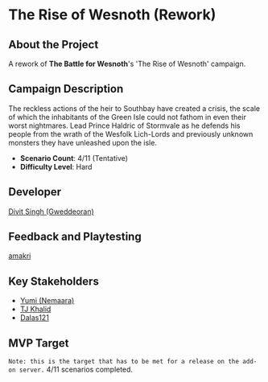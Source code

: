 # The Rise of Wesnoth (Rework)
## About the Project
A rework of **The Battle for Wesnoth**'s 'The Rise of Wesnoth' campaign.

## Campaign Description
The reckless actions of the heir to Southbay have created a crisis, the scale of which the inhabitants of the Green Isle could not fathom in even their worst nightmares. Lead Prince Haldric of Stormvale as he defends his people from the wrath of the Wesfolk Lich-Lords and previously unknown monsters they have unleashed upon the isle.
- **Scenario Count**: 4/11 (Tentative)
- **Difficulty Level**: Hard

## Developer
[Divit Singh (Gweddeoran)](https://github.com/Gweddeoran)

## Feedback and Playtesting
[amakri](https://github.com/amakriLexa04)

## Key Stakeholders
- [Yumi (Nemaara)](https://github.com/nemaara)
- [TJ Khalid](https://github.com/knyghtmare)
- [Dalas121](https://github.com/Dalas121)

## MVP Target
`Note: this is the target that has to be met for a release on the add-on server.`
4/11 scenarios completed.